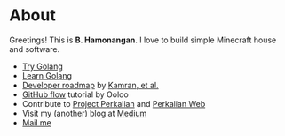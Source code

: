 # About

Greetings! This is **B. Hamonangan**. I love to build simple Minecraft house and software.

- [Try Golang](https://go.dev/play/)
- [Learn Golang](https://go.dev/tour/welcome/1)
- [Developer roadmap](https://roadmap.sh/) by [Kamran, et al.](https://github.com/kamranahmedse)
- [GitHub flow](https://ooloo.io/project/github-flow/git-workflows) tutorial by Ooloo
- Contribute to [Project Perkalian](https://github.com/hamonangann/perkalian) and [Perkalian Web](https://github.com/hamonangann/perkalian-web)
- Visit my (another) blog at [Medium](https://hamonangan.medium.com)
- [Mail me](mailto:b.hamonangan.p@gmail.com)
<!--
**hamonangann/hamonangann** is a ✨ _special_ ✨ repository because its `README.md` (this file) appears on your GitHub profile.

Here are some ideas to get you started:

- 🔭 I’m currently working on ...
- 🌱 I’m currently learning ...
- 👯 I’m looking to collaborate on ...
- 🤔 I’m looking for help with ...
- 💬 Ask me about ...
- 📫 How to reach me: ...
- 😄 Pronouns: ...
- ⚡ Fun fact: ...
-->
